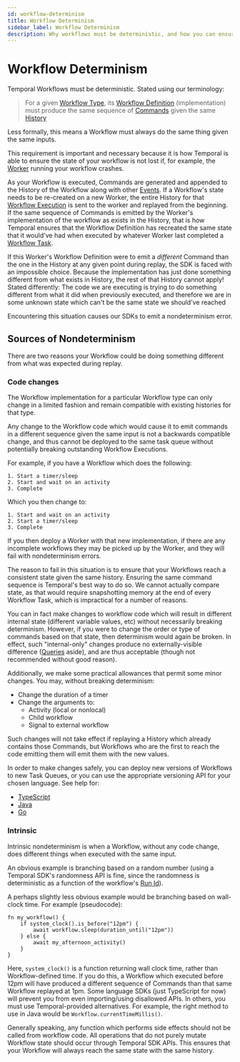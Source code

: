 ```yaml
---
id: workflow-determinism
title: Workflow Determinism
sidebar_label: Workflow Determinism
description: Why workflows must be deterministic, and how you can ensure they are.
---
```


# Workflow Determinism

Temporal Workflows must be deterministic. Stated using our terminology:

> For a given [Workflow Type](/docs/concepts/what-is-a-workflow-type), its [Workflow Definition](/docs/concepts/what-is-a-workflow-definition)
> (implementation) must produce the same sequence of [Commands](/docs/concepts/what-is-a-command) given the same [History](/docs/concepts/what-is-an-event-history)

Less formally, this means a Workflow must always do the same thing given the same inputs.

This requirement is important and necessary because it is how Temporal is able to ensure the state
of your workflow is not lost if, for example, the [Worker](/docs/concepts/what-is-a-worker) running
your workflow crashes.

As your Workflow is executed, Commands are generated and appended to the History of the Workflow along
with other [Events](/docs/concepts/what-is-an-event). If a Workflow's state needs to be re-created
on a new Worker, the entire History for that [Workflow Execution](/docs/concepts/what-is-a-workflow-execution)
is sent to the worker and replayed from the beginning. If the same sequence of Commands is emitted
by the Worker's implementation of the workflow as exists in the History, that is how Temporal ensures
that the Workflow Definition has recreated the same state that it would've had when executed by whatever
Worker last completed a [Workflow Task](/docs/concepts/what-is-a-workflow-task).

If this Worker's Workflow Definition were to emit a _different_ Command than the one in the History
at any given point during replay, the SDK is faced with an impossible choice. Because the implementation
has just done something different from what exists in History, the rest of that History cannot apply!
Stated differently: The code we are executing is trying to do something different from what it did
when previously executed, and therefore we are in some unknown state which can't be the same state
we should've reached

Encountering this situation causes our SDKs to emit a nondeterminism error.

## Sources of Nondeterminism

There are two reasons your Workflow could be doing something different from what was expected during
replay.

### Code changes

The Workflow implementation for a particular Workflow type can only change in a limited fashion
and remain compatible with existing histories for that type.

Any change to the Workflow code which would cause it to emit commands in a different sequence given
the same input is not a backwards compatible change, and thus cannot be deployed to the same task
queue without potentially breaking outstanding Workflow Executions.

For example, if you have a Workflow which does the following:

```text
1. Start a timer/sleep
2. Start and wait on an activity
3. Complete
```

Which you then change to:

```text
1. Start and wait on an activity
2. Start a timer/sleep
3. Complete
```

If you then deploy a Worker with that new implementation, if there are any incomplete workflows
they may be picked up by the Worker, and they will fail with nondeterminism errors.

The reason to fail in this situation is to ensure that your Workflows reach a consistent state
given the same history. Ensuring the same command sequence is Temporal's best way to do so. We
cannot actually compare state, as that would require snapshotting memory at the end of every Workflow
Task, which is impractical for a number of reasons.

You can in fact make changes to workflow code which will result in different internal state
(different variable values, etc) without necessarily breaking determinism. However, if you were to
change the order or type of commands based on that state, then determinism would again be broken. In
effect, such "internal-only" changes produce no externally-visible difference
([Queries](/docs/concepts/what-is-a-query) aside), and are thus acceptable (though not
recommended without good reason).

Additionally, we make some practical allowances that permit some minor changes.
You may, without breaking determinism:

- Change the duration of a timer
- Change the arguments to:
  - Activity (local or nonlocal)
  - Child workflow
  - Signal to external workflow

Such changes will not take effect if replaying a History which already contains those Commands, but
Workflows who are the first to reach the code emitting them will emit them with the new values.

In order to make changes safely, you can deploy new versions of Workflows to new Task Queues, or
you can use the appropriate versioning API for your chosen language. See help for:

- [TypeScript](/docs/typescript/patching)
- [Java](/docs/java/versioning)
- [Go](/docs/go/versioning)

### Intrinsic

Intrinsic nondeterminism is when a Workflow, without any code change, does different things when
executed with the same input.

An obvious example is branching based on a random number (using a Temporal SDK's randomness
API is fine, since the randomness is deterministic as a function of the workflow's [Run Id](/docs/concepts/what-is-a-run-id)).

A perhaps slightly less obvious example would be branching based on wall-clock time. For example
(pseudocode):

```text
fn my_workflow() {
    if system_clock().is_before("12pm") {
        await workflow.sleep(duration_until("12pm"))
    } else {
        await my_afternoon_activity()
    }
}
```

Here, `system_clock()` is a function returning wall clock time, rather than Workflow-defined time.
If you do this, a Workflow which executed before 12pm will have produced a different sequence of
Commands than that same Workflow replayed at 1pm. Some language SDKs (just TypeScript for now) will
prevent you from even importing/using disallowed APIs. In others, you must use Temporal-provided
alternatives. For example, the right method to use in Java would be `Workflow.currentTimeMillis()`.

Generally speaking, any function which performs side effects should not be called from workflow code.
All operations that do not purely mutate Workflow state should occur through Temporal SDK APIs. This
ensures that your Workflow will always reach the same state with the same history.
